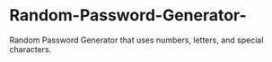 # Random-Password-Generator-
Random Password Generator that uses numbers, letters, and special characters. 
